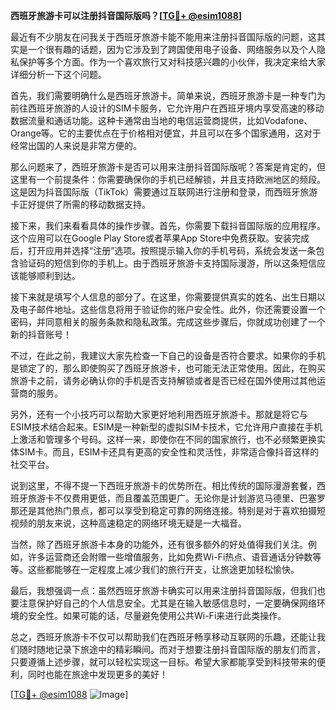 **西班牙旅游卡可以注册抖音国际版吗？[[TG💪+ @esim1088](https://t.me/s/esim1088)]**

最近有不少朋友在问我关于西班牙旅游卡能不能用来注册抖音国际版的问题，这其实是一个很有趣的话题，因为它涉及到了跨国使用电子设备、网络服务以及个人隐私保护等多个方面。作为一个喜欢旅行又对科技感兴趣的小伙伴，我决定来给大家详细分析一下这个问题。

首先，我们需要明确什么是西班牙旅游卡。简单来说，西班牙旅游卡是一种专门为前往西班牙旅游的人设计的SIM卡服务，它允许用户在西班牙境内享受高速的移动数据流量和通话功能。这种卡通常由当地的电信运营商提供，比如Vodafone、Orange等。它的主要优点在于价格相对便宜，并且可以在多个国家通用，这对于经常出国的人来说是非常方便的。

那么问题来了，西班牙旅游卡是否可以用来注册抖音国际版呢？答案是肯定的，但这里有一个前提条件：你需要确保你的手机已经解锁，并且支持欧洲地区的频段。这是因为抖音国际版（TikTok）需要通过互联网进行注册和登录，而西班牙旅游卡正好提供了所需的移动数据支持。

接下来，我们来看看具体的操作步骤。首先，你需要下载抖音国际版的应用程序。这个应用可以在Google Play Store或者苹果App Store中免费获取。安装完成后，打开应用并选择“注册”选项。按照提示输入你的手机号码，系统会发送一条包含验证码的短信到你的手机上。由于西班牙旅游卡支持国际漫游，所以这条短信应该能够顺利到达。

接下来就是填写个人信息的部分了。在这里，你需要提供真实的姓名、出生日期以及电子邮件地址。这些信息将用于验证你的账户安全性。此外，你还需要设置一个密码，并同意相关的服务条款和隐私政策。完成这些步骤后，你就成功创建了一个新的抖音账号！

不过，在此之前，我建议大家先检查一下自己的设备是否符合要求。如果你的手机是锁定了的，那么即使购买了西班牙旅游卡，也可能无法正常使用。因此，在购买旅游卡之前，请务必确认你的手机是否支持解锁或者是否已经在国外使用过其他运营商的服务。

另外，还有一个小技巧可以帮助大家更好地利用西班牙旅游卡。那就是将它与ESIM技术结合起来。ESIM是一种新型的虚拟SIM卡技术，它允许用户直接在手机上激活和管理多个号码。这样一来，即使你在不同的国家旅行，也不必频繁更换实体SIM卡。而且，ESIM卡还具有更高的安全性和灵活性，非常适合像抖音这样的社交平台。

说到这里，不得不提一下西班牙旅游卡的优势所在。相比传统的国际漫游套餐，西班牙旅游卡不仅费用更低，而且覆盖范围更广。无论你是计划游览马德里、巴塞罗那还是其他热门景点，都可以享受到稳定可靠的网络连接。特别是对于喜欢拍摄短视频的朋友来说，这种高速稳定的网络环境无疑是一大福音。

当然，除了西班牙旅游卡本身的功能外，还有很多额外的好处值得我们关注。例如，许多运营商还会附赠一些增值服务，比如免费Wi-Fi热点、语音通话分钟数等等。这些都能够在一定程度上减少我们的旅行开支，让旅途更加轻松愉快。

最后，我想强调一点：虽然西班牙旅游卡确实可以用来注册抖音国际版，但我们也要注意保护好自己的个人信息安全。尤其是在输入敏感信息时，一定要确保网络环境的安全性。如果可能的话，尽量避免使用公共Wi-Fi来进行此类操作。

总之，西班牙旅游卡不仅可以帮助我们在西班牙畅享移动互联网的乐趣，还能让我们随时随地记录下旅途中的精彩瞬间。而对于想要注册抖音国际版的朋友们而言，只要遵循上述步骤，就可以轻松实现这一目标。希望大家都能享受到科技带来的便利，同时也能在旅途中发现更多的美好！

[[TG💪+ @esim1088](https://t.me/s/esim1088) ![Image](https://i.postimg.cc/4NQfJmqS/Snipaste-2025-05-13-00-14-12.png)]